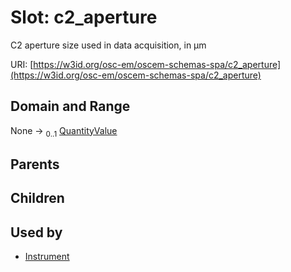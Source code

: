
# Slot: c2_aperture

C2 aperture size used in data acquisition, in µm

URI: [https://w3id.org/osc-em/oscem-schemas-spa/c2_aperture](https://w3id.org/osc-em/oscem-schemas-spa/c2_aperture)


## Domain and Range

None &#8594;  <sub>0..1</sub> [QuantityValue](QuantityValue.md)

## Parents


## Children


## Used by

 * [Instrument](Instrument.md)
